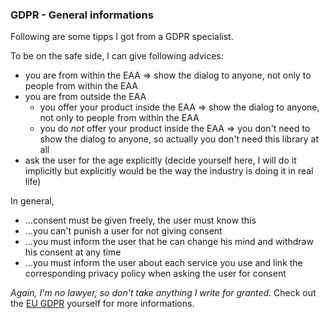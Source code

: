 ### GDPR - General informations

Following are some tipps I got from a GDPR specialist.

To be on the safe side, I can give following advices:

* you are from within the EAA => show the dialog to anyone, not only to people from within the EAA
* you are from outside the EAA
  * you offer your product inside the EAA => show the dialog to anyone, not only to people from within the EAA
  * you do *not* offer your product inside the EAA => you don't need to show the dialog to anyone, so actually you don't need this library at all
* ask the user for the age explicitly (decide yourself here, I will do it implicitly but explicitly would be the way the industry is doing it in real life)

In general, 

* ...consent must be given freely, the user must know this
* ...you can't punish a user for not giving consent
* ...you must inform the user that he can change his mind and withdraw his consent at any time
* ...you must inform the user about each service you use and link the corresponding privacy policy when asking the user for consent

*Again, I'm no lawyer, so don't take anything I write for granted*. Check out the [EU GDPR](https://www.eugdpr.org/) yourself for more informations.